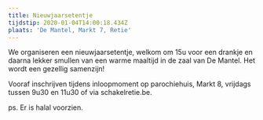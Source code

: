 ```yaml
---
title: Nieuwjaarsetentje
tijdstip: 2020-01-04T14:00:18.434Z
plaats: 'De Mantel, Markt 7, Retie'
---
```

We organiseren een nieuwjaarsetentje, welkom om 15u voor een drankje en daarna lekker smullen van een warme maaltijd in de zaal van De Mantel. Het wordt een gezellig samenzijn!

Vooraf inschrijven tijdens inloopmoment op parochiehuis, Markt 8, vrijdags tussen 9u30 en 11u30 of via schakelretie.be.

ps. Er is halal voorzien.
